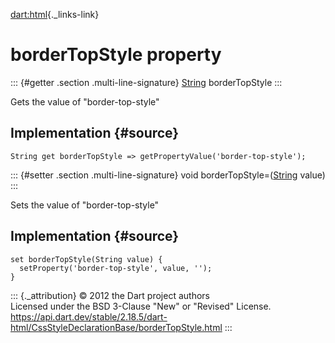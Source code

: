[dart:html](../../dart-html/dart-html-library){._links-link}

borderTopStyle property
=======================

::: {#getter .section .multi-line-signature}
[String](../../dart-core/string-class) borderTopStyle
:::

Gets the value of \"border-top-style\"

Implementation {#source}
--------------

``` {.language-dart data-language="dart"}
String get borderTopStyle => getPropertyValue('border-top-style');
```

::: {#setter .section .multi-line-signature}
void borderTopStyle=([String](../../dart-core/string-class) value)
:::

Sets the value of \"border-top-style\"

Implementation {#source}
--------------

``` {.language-dart data-language="dart"}
set borderTopStyle(String value) {
  setProperty('border-top-style', value, '');
}
```

::: {._attribution}
© 2012 the Dart project authors\
Licensed under the BSD 3-Clause \"New\" or \"Revised\" License.\
<https://api.dart.dev/stable/2.18.5/dart-html/CssStyleDeclarationBase/borderTopStyle.html>
:::
